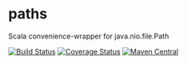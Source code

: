 # paths
Scala convenience-wrapper for java.nio.file.Path

[![Build Status](https://travis-ci.org/hammerlab/path-utils.svg?branch=master)](https://travis-ci.org/hammerlab/path-utils)
[![Coverage Status](https://coveralls.io/repos/github/hammerlab/path-utils/badge.svg?branch=master)](https://coveralls.io/github/hammerlab/path-utils?branch=master)
[![Maven Central](https://img.shields.io/maven-central/v/org.hammerlab/paths_2.11.svg?maxAge=600)](http://search.maven.org/#search%7Cga%7C1%7Corg.hammerlab%20paths)
